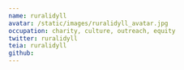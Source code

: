```yaml
---
name: ruralidyll
avatar: /static/images/ruralidyll_avatar.jpg
occupation: charity, culture, outreach, equity
twitter: ruralidyll
teia: ruralidyll
github:
---
```

